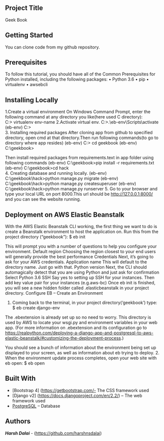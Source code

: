 ## Project Title
Geek Book
## Getting Started
You can clone code from my github repository.
## Prerequisites
To follow this tutorial, you should have all of the Common Prerequisites for Python installed, including the following packages:
•	Python 3.6
•	pip
•	virtualenv
•	awsebcli

## Installing Locally
1.Create a virtual environment
On Windows Command Prompt, enter the following command at any directory you like(here used C directory):	
C:\> virtualenv env-name
2.Activate virtual env.
	C:\>.\eb-env\Scripts\activate
(eb-env) C:\>	
3. Installing required packages
After cloning app from github to specified directory, open cmd at that directory.Then run following commands(to go to directory where app resides)
	(eb-env) C:\> cd geekbook
	(eb-env) C:\geekbook> 

Then install required packages from requirements.text in app folder using following commands
	(eb-env) C:\geekbook>pip install -r requirements.txt
(eb-env) C:\geekbook>cd hack	
4. Creating database and running locally.
(eb-env) C:\geekbook\hack>python manage.py migrate
(eb-env) C:\geekbook\hack>python manage.py createsuperuser
(eb-env) C:\geekbook\hack>python manage.py runserver
5. Go to your browser and type your local URL on port 8000.This url should be
	http://127.0.0.1:8000/
and you can see the website running.

## Deployment on AWS Elastic Beanstalk

With the AWS Elastic Beanstalk CLI working, the first thing we want to do is create a Beanstalk environment to host the application on. Run this from the project directory (“geekbook”):
$ eb init

This will prompt you with a number of questions to help you configure your environment.
Default region
Choosing the region closest to your end users will generally provide the best performance
Credentials
Next, it’s going to ask for your AWS credentials.
Application name
This will default to the directory name. Just go with that.
Python version
Next, the CLI should automagically detect that you are using Python and just ask for confirmation
Select Python 3.6
SSH
Say yes to setting up SSH for your instances. Then add key value pair for your instances (e.g.aws-bc)
Once eb init is finished, you will see a new hidden folder called .elasticbeanstalk in your project directory.
Configure EB – Create an Environment
1.	Coming back to the terminal, in your project directory(‘geekbook’) type:
$ eb create django-env

The .ebextension is already set up so no need to worry. This directory is used by AWS to locate your wsgi.py and environment variables in your web app.    (For more information on .ebextension and its configuration go to https://realpython.com/deploying-a-django-app-and-postgresql-to-aws-elastic-beanstalk/#customizing-the-deployment-process.)

You should see a bunch of information about the environment being set up displayed to your screen, as well as information about eb trying to deploy. 
     2. When the environment update process completes, open your web site with eb open:
$ eb open

## Built With

* [Bootstrap 4] (https://getbootstrap.com/- The CSS framework used
* [Django v2] (https://docs.djangoproject.com/en/2.2/)
– The web framework used
* [PostgreSQL]( https://www.postgresql.org/) – Database

## Authors

***Harsh Dalai*** - (https://github.com/harshnsdalai)


